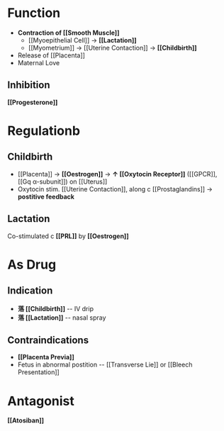 # Function
- **Contraction of [[Smooth Muscle]]**
	- [[Myoepithelial Cell]] → **[[Lactation]]**
	- [[Myometrium]] → [[Uterine Contaction]] → **[[Childbirth]]**
- Release of [[Placenta]]
- Maternal Love

## Inhibition
**[[Progesterone]]**

# Regulationb
## Childbirth
- [[Placenta]] → **[[Oestrogen]]** → **↑ [[Oxytocin Receptor]]** ([[GPCR]], [[Gq α-subunit]]) on [[Uterus]]
- Oxytocin stim. [[Uterine Contaction]], along c [[Prostaglandins]] → **postitive feedback**

## Lactation
Co-stimulated c **[[PRL]]** by **[[Oestrogen]]**

# As Drug
## Indication
- **落 [[Childbirth]]** -- IV drip
- **落 [[Lactation]]** -- nasal spray

## Contraindications
- **[[Placenta Previa]]**
- Fetus in abnormal postition -- [[Transverse Lie]] or [[Bleech Presentation]]

# Antagonist
**[[Atosiban]]**
